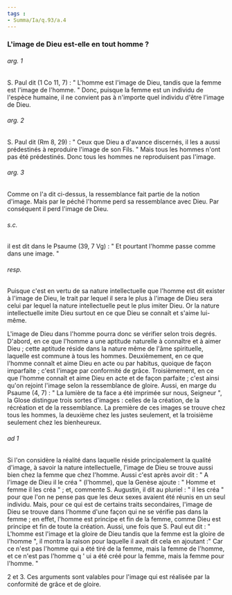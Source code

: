 ```yaml
---
tags : 
- Summa/Ia/q.93/a.4
---
```


### L'image de Dieu est-elle en tout homme ?



###### arg. 1
S. Paul dit (1 Co 11, 7) : " L'homme est l'image de Dieu, tandis que la femme est l'image de l'homme. " Donc, puisque la femme est un individu de l'espèce humaine, il ne convient pas à n'importe quel individu d'être l'image de Dieu. 

###### arg. 2
S. Paul dit (Rm 8, 29) : " Ceux que Dieu a d'avance discernés, il les a aussi prédestinés à reproduire l'image de son Fils. " Mais tous les hommes n'ont pas été prédestinés. Donc tous les hommes ne reproduisent pas l'image. 

###### arg. 3
Comme on l'a dit ci-dessus, la ressemblance fait partie de la notion d'image. Mais par le péché l'homme perd sa ressemblance avec Dieu. Par conséquent il perd l'image de Dieu. 

###### s.c.
il est dit dans le Psaume (39, 7 Vg) : " Et pourtant l'homme passe comme dans une image. " 

###### resp.
Puisque c'est en vertu de sa nature intellectuelle que l'homme est dit exister à l'image de Dieu, le trait par lequel il sera le plus à l'image de Dieu sera celui par lequel la nature intellectuelle peut le plus imiter Dieu. Or la nature intellectuelle imite Dieu surtout en ce que Dieu se connaît et s'aime lui-même. 

L'image de Dieu dans l'homme pourra donc se vérifier selon trois degrés. D'abord, en ce que l'homme a une aptitude naturelle à connaître et à aimer Dieu ; cette aptitude réside dans la nature même de l'âme spirituelle, laquelle est commune à tous les hommes. Deuxièmement, en ce que l'homme connaît et aime Dieu en acte ou par habitus, quoique de façon imparfaite ; c'est l'image par conformité de grâce. Troisièmement, en ce que l'homme connaît et aime Dieu en acte et de façon parfaite ; c'est ainsi qu'on rejoint l'image selon la ressemblance de gloire. Aussi, en marge du Psaume (4, 7) : " La lumière de ta face a été imprimée sur nous, Seigneur ", la Glose distingue trois sortes d'images : celles de la création, de la récréation et de la ressemblance. La première de ces images se trouve chez tous les hommes, la deuxième chez les justes seulement, et la troisième seulement chez les bienheureux. 

###### ad 1
Si l'on considère la réalité dans laquelle réside principalement la qualité d'image, à savoir la nature intellectuelle, l'image de Dieu se trouve aussi bien chez la femme que chez l'homme. Aussi c'est après avoir dit : " A l'image de Dieu il le créa " (l'homme), que la Genèse ajoute : " Homme et femme il les créa " ; et, commente S. Augustin, il dit au pluriel : " il les créa " pour que l'on ne pense pas que les deux sexes avaient été réunis en un seul individu. Mais, pour ce qui est de certains traits secondaires, l'image de Dieu se trouve dans l'homme d'une façon qui ne se vérifie pas dans la femme ; en effet, l'homme est principe et fin de la femme, comme Dieu est principe et fin de toute la création. Aussi, une fois que S. Paul eut dit : " L'homme est l'image et la gloire de Dieu tandis que la femme est la gloire de l'homme ", il montra la raison pour laquelle il avait dit cela en ajoutant :" Car ce n'est pas l'homme qui a été tiré de la femme, mais la femme de l'homme, et ce n'est pas l'homme q ' ui a été créé pour la femme, mais la femme pour l'homme. " 

2 et 3. Ces arguments sont valables pour l'image qui est réalisée par la conformité de grâce et de gloire. 


